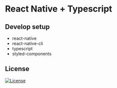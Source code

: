 # React Native + Typescript

## Develop setup

 - react-native
 - react-native-cli
 - typescript
 - styled-components

## License

[![License](https://img.shields.io/badge/License-MIT-red)](http://badges.mit-license.org)
